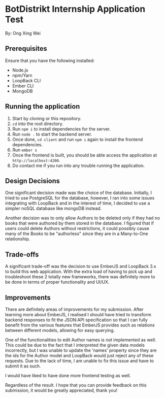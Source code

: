 # BotDistrikt Internship Application Test

By: Ong Xing Wei

## Prerequisites

Ensure that you have the following installed:

- Node.js
- npm/Yarn
- LoopBack CLI
- Ember CLI
- MongoDB

## Running the application

1. Start by cloning or this repository.
2. `cd` into the root directory.
3. Run `npm i` to install dependencies for the server.
4. Run `node .` to start the backend server.
5. Once done, `cd client` and run `npm i` again to install the frontend dependencies.
6. Run `ember s`
7. Once the frontend is built, you should be able access the application at `http://localhost:4200`.
8. Do contact me if you run into any trouble running the application.

## Design Decisions

One significant decision made was the choice of the database. Initially, I tried to use PostgreSQL for the database, however, I ran into some issues integrating with LoopBack and in the interest of time, I decided to use a simpler noSQL database like mongoDB instead.

Another decision was to only allow Authors to be deleted only if they had no books that were authored by them stored in the database. I figured that if users could delete Authors without restrictions, it could possibly cause many of the Books to be "authorless" since they are in a Many-to-One relationship.

## Trade-offs

A significant trade-off was the decision to use EmberJS and LoopBack 3.x to build this web applcation. With the extra load of having to pick up and troubleshoot these 2 totally new frameworks, there was definitely more to be done in terms of proper functionality and UI/UX.

## Improvements

There are definitely areas of improvements for my submission. After learning more about EmberJS, I realised I should have tried to transform backend responses to fit the JSON:API specification so that I can fully benefit from the various features that EmberJS provides such as relations between different models, allowing for easy querying.

One of the functionalities to edit Author names is not implemented as well. This could be due to the fact that I interpreted the given data models incorrectly, but I was unable to update the 'names' property since they are the ids for the Author model and LoopBack would just reject any of these requests. Due to the lack of time, I am unable to fix this issue and have to submit it as such.

I would have liked to have done more frontend testing as well.

Regardless of the result. I hope that you can provide feedback on this submission, it would be greatly appreciated, thank you!
